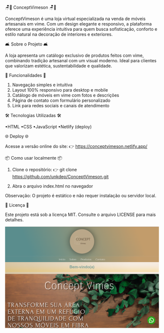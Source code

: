 🪑🌿 ConceptVimeson 🪑🌿

ConceptVimeson é uma loja virtual especializada na venda de móveis artesanais em vime. Com um design elegante e responsivo, a plataforma oferece uma experiência intuitiva para quem busca sofisticação, conforto e estilo natural na decoração de interiores e exteriores.



🛋️ Sobre o Projeto 🛋️

A loja apresenta um catálogo exclusivo de produtos feitos com vime, combinando tradição artesanal com um visual moderno. Ideal para clientes que valorizam estética, sustentabilidade e qualidade.



🚀 Funcionalidades 🚀

1. Navegação simples e intuitiva
2. Layout 100% responsivo para desktop e mobile
3. Catálogo de móveis em vime com fotos e descrições
4. Página de contato com formulário personalizado
5. Link para redes sociais e canais de atendimento



🛠️ Tecnologias Utilizadas 🛠️

•HTML
•CSS
•JavaScript
•Netlify (deploy)



🌐 Deploy 🌐

Acesse a versão online do site:
👉 https://conceptvimeson.netlify.app/



📦 Como usar localmente 📦

1. Clone o repositório:
👉 git clone https://github.com/unkdep/ConceptVimeson.git

2. Abra o arquivo index.html no navegador

Observação: O projeto é estático e não requer instalação ou servidor local.



📄 Licença 📄

Este projeto está sob a licença MIT. Consulte o arquivo LICENSE para mais detalhes.



![Preview do site ConceptVimeson](img/screenshot.png)

